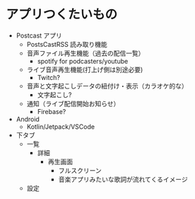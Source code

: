 # アプリつくたいもの

- Postcast アプリ
    - PostsCastRSS 読み取り機能
  - 音声ファイル再生機能（過去の配信一覧）
    - spotify for podcasters/youtube
  - ライブ音声再生機能(打上げ側は別途必要)
    - Twitch?
  - 音声と文字起こしデータの紐付け・表示（カラオケ的な）
    - 文字起こし? 
  - 通知（ライブ配信開始お知らせ）
    - Firebase?
- Android
  - Kotlin/Jetpack/VSCode
- 下タブ
  - 一覧
    - 詳細
      - 再生画面
        - フルスクリーン
        - 音楽アプリみたいな歌詞が流れてくるイメージ
  - 設定